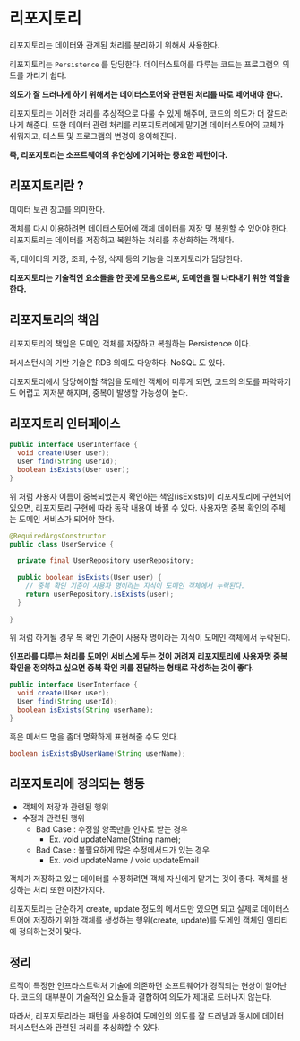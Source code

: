 # 리포지토리

리포지토리는 데이터와 관계된 처리를 분리하기 위해서 사용한다.

리포지토리는 `Persistence` 를 담당한다. 데이터스토어를 다루는 코드는 프로그램의 의도를 가리기 쉽다. 

__의도가 잘 드러나게 하기 위해서는 데이터스토어와 관련된 처리를 따로 떼어내야 한다.__

리포지토리는 이러한 처리를 추상적으로 다룰 수 있게 해주며, 코드의 의도가 더 잘드러나게 해준다. 또한 데이터 관련 처리를 리포지토리에게 맡기면 데이터스토어의 교체가 쉬워지고, 테스트 및 프로그램의 변경이 용이해진다.

__즉, 리포지토리는 소프트웨어의 유연성에 기여하는 중요한 패턴이다.__

## 리포지토리란 ?

데이터 보관 창고를 의미한다.

객체를 다시 이용하려면 데이터스토어에 객체 데이터를 저장 및 복원할 수 있어야 한다. 리포지토리는 데이터를 저장하고 복원하는 처리를 추상화하는 객체다.

즉, 데이터의 저장, 조회, 수정, 삭제 등의 기능을 리포지토리가 담당한다. 

__리포지토리는 기술적인 요소들을 한 곳에 모음으로써, 도메인을 잘 나타내기 위한 역할을 한다.__

## 리포지토리의 책임

리포지토리의 책임은 도메인 객체를 저장하고 복원하는 Persistence 이다.

퍼시스턴시의 기반 기술은 RDB 외에도 다양하다. NoSQL 도 있다.

리포지토리에서 담당해야할 책임을 도메인 객체에 미루게 되면, 코드의 의도를 파악하기도 어렵고 지저분 해지며, 중복이 발생할 가능성이 높다.

## 리포지토리 인터페이스

```java
public interface UserInterface {
  void create(User user);
  User find(String userId);
  boolean isExists(User user);
}
```

위 처럼 사용자 이름이 중복되었는지 확인하는 책임(isExists)이 리포지토리에 구현되어있으면, 리포지토리 구현에 따라 동작 내용이 바뀔 수 있다.
사용자명 중복 확인의 주체는 도메인 서비스가 되어야 한다.

```java
@RequiredArgsConstructor
public class UserService {
  
  private final UserRepository userRepository;
  
  public boolean isExists(User user) {
    // 중복 확인 기준이 사용자 명이라는 지식이 도메인 객체에서 누락된다.
    return userRepository.isExists(user);
  }
  
}
```

위 처럼 하게될 경우 복 확인 기준이 사용자 명이라는 지식이 도메인 객체에서 누락된다.

__인프라를 다루는 처리를 도메인 서비스에 두는 것이 꺼려져 리포지토리에 사용자명 중복 확인을 정의하고 싶으면 중복 확인 키를 전달하는 형태로 작성하는 것이 좋다.__

```java
public interface UserInterface {
  void create(User user);
  User find(String userId);
  boolean isExists(String userName);
}
```

혹은 메서드 명을 좀더 명확하게 표현해줄 수도 있다.

```java
boolean isExistsByUserName(String userName);
```

## 리포지토리에 정의되는 행동

- 객체의 저장과 관련된 행위
- 수정과 관련된 행위
  - Bad Case : 수정할 항목만을 인자로 받는 경우
    - Ex. void updateName(String name);
  - Bad Case : 불필요하게 많은 수정메서드가 있는 경우
    - Ex. void updateName / void updateEmail

객체가 저장하고 있는 데이터를 수정하려면 객체 자신에게 맡기는 것이 좋다. 객체를 생성하는 처리 또한 마찬가지다.

리포지토리는 단순하게 create, update 정도의 메서드만 있으면 되고 실제로 데이터스토어에 저장하기 위한 객체를 생성하는 행위(create, update)를 도메인 객체인 엔티티에 정의하는것이 맞다.

## 정리

로직이 특정한 인프라스트럭처 기술에 의존하면 소프트웨어가 경직되는 현상이 일어난다. 코드의 대부분이 기술적인 요소들과 결합하여 의도가 제대로 드러나지 않는다.

따라서, 리포지토리라는 패턴을 사용하여 도메인의 의도를 잘 드러냄과 동시에 데이터 퍼시스턴스와 관련된 처리를 추상화할 수 있다.
